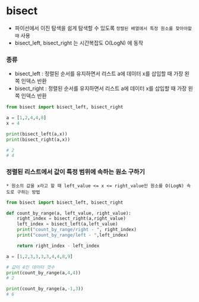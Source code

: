 # bisect

* 파이선에서 이진 탐색을 쉽게 탐색할 수 있도록 `정렬된 배열에서 특정 원소를 찾아야할 때` 사용
* bisect_left, bisect_right 는 시간복잡도 O(LogN) 에 동작

### 종류
* bisect_left : 정렬된 순서를 유지하면서 리스트 a에 데이터 x를 삽입할 때 가장 왼쪽 인덱스 반환
* bisect_right : 정렬된 순서를 유지하면서 리스트 a에 데이터 x를 삽입할 때 가장 왼쪽 인덱스 반환

~~~python
from bisect import bisect_left, bisect_right

a = [1,2,4,4,8]
x = 4

print(bisect_left(a,x))
print(bisect_right(a,x))

# 2
# 4
~~~

### 정렬된 리스트에서 값이 특정 범위에 속하는 원소 구하기
    * 원소의 값을 x라고 할 때 left_value <= x <= right_value인 원소를 O(LogN) 속도로 구하는 방법

~~~python
from bisect import bisect_left, bisect_right

def count_by_range(a, left_value, right_value):
    right_index = bisect_right(a,right_value)
    left_index = bisect_left(a,left_value)
    print("count_by_range/right - ", right_index)
    print("count_by_range/left - ",left_index)

    return right_index - left_index

a = [1,2,3,3,3,3,4,4,8,9]

# 값이 4인 데이터 갯수
print(count_by_range(a,4,4))
# 2

print(count_by_range(a,-1,3))
# 6
~~~